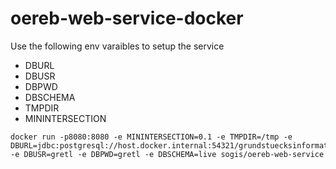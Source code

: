 # oereb-web-service-docker

Use the following env varaibles to setup the service

- DBURL
- DBUSR
- DBPWD
- DBSCHEMA 
- TMPDIR
- MININTERSECTION

```
docker run -p8080:8080 -e MININTERSECTION=0.1 -e TMPDIR=/tmp -e DBURL=jdbc:postgresql://host.docker.internal:54321/grundstuecksinformation -e DBUSR=gretl -e DBPWD=gretl -e DBSCHEMA=live sogis/oereb-web-service
```

